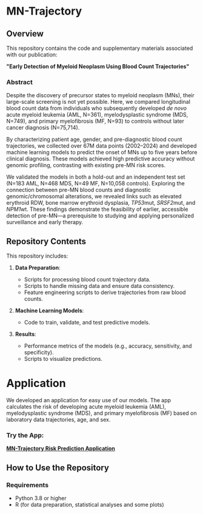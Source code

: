 # MN-Trajectory

## Overview
This repository contains the code and supplementary materials associated with our publication: 

**"Early Detection of Myeloid Neoplasm Using Blood Count Trajectories"**

### Abstract
Despite the discovery of precursor states to myeloid neoplasm (MNs), their large-scale screening is not yet possible. Here, we compared longitudinal blood count data from individuals who subsequently developed *de novo* acute myeloid leukemia (AML, N=361), myelodysplastic syndrome (MDS, N=749), and primary myelofibrosis (MF, N=93) to controls without later cancer diagnosis (N=75,714). 

By characterizing patient age, gender, and pre-diagnostic blood count trajectories, we collected over 67M data points (2002–2024) and developed machine learning models to predict the onset of MNs up to five years before clinical diagnosis. These models achieved high predictive accuracy without genomic profiling, contrasting with existing pre-MN risk scores. 

We validated the models in both a hold-out and an independent test set (N=183 AML, N=468 MDS, N=49 MF, N=10,058 controls). Exploring the connection between pre-MN blood counts and diagnostic genomic/chromosomal alterations, we revealed links such as elevated erythroid RDW, bone marrow erythroid dysplasia, *TP53*mut, *SRSF2*mut, and *NPM1*wt. These findings demonstrate the feasibility of earlier, accessible detection of pre-MN—a prerequisite to studying and applying personalized surveillance and early therapy.

## Repository Contents
This repository includes:
1. **Data Preparation**:
   - Scripts for processing blood count trajectory data.
   - Scripts to handle missing data and ensure data consistency.
   - Feature engineering scripts to derive trajectories from raw blood counts.

2. **Machine Learning Models**:
   - Code to train, validate, and test predictive models.

3. **Results**:
   - Performance metrics of the models (e.g., accuracy, sensitivity, and specificity).
   - Scripts to visualize predictions.

# Application
We developed an application for easy use of our models. The app calculates the risk of developing acute myeloid leukemia (AML), myelodysplastic syndrome (MDS), and primary myelofibrosis (MF) based on laboratory data trajectories, age, and sex.

### Try the App:
[**MN-Trajectory Risk Prediction Application**](<https://hematoscopelab.shinyapps.io/mn-trajectory/>)

## How to Use the Repository
### Requirements
- Python 3.8 or higher
- R (for data preparation, statistical analyses and some plots)
